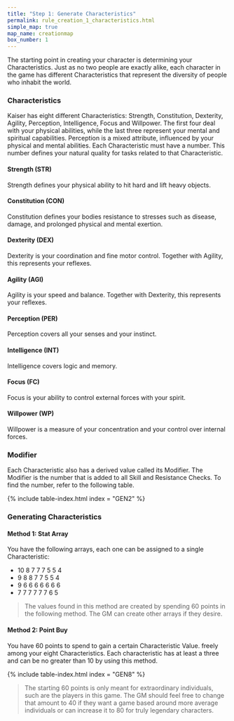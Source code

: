 ```yaml
---
title: "Step 1: Generate Characteristics"
permalink: rule_creation_1_characteristics.html
simple_map: true
map_name: creationmap
box_number: 1
---
```


The starting point in creating your character is determining your Characteristics. Just as no two people are exactly alike, each character in the game has different Characteristics that represent the diversity of people who inhabit the world. 

### Characteristics
Kaiser has eight different Characteristics: Strength, Constitution, Dexterity, Agility, Perception, Intelligence, Focus and Willpower. The first four deal with your physical abilities, while the last three represent your mental and spiritual capabilities. Perception is a mixed attribute, influenced by your physical and mental abilities. Each Characteristic must have a number. This number defines your natural quality for tasks related to that Characteristic.

#### Strength (STR)
Strength defines your physical ability to hit hard and lift heavy objects.

#### Constitution (CON)
Constitution defines your bodies resistance to stresses such as disease, damage, and prolonged physical and mental exertion.

#### Dexterity (DEX)
Dexterity is your coordination and fine motor control. Together with Agility, this represents your reflexes. 

#### Agility (AGI)
Agility is your speed and balance. Together with Dexterity, this represents your reflexes. 

#### Perception (PER)
Perception covers all your senses and your instinct.

#### Intelligence (INT)
Intelligence covers logic and memory.

#### Focus (FC)
Focus is your ability to control external forces with your spirit.

#### Willpower (WP)
Willpower is a measure of your concentration and your control over internal forces.

### Modifier
Each Characteristic also has a derived value called its Modifier. The Modifier is the number that is added to all Skill and Resistance Checks. To find the number, refer to the following table.

{% include table-index.html index = "GEN2" %}

### Generating Characteristics

#### Method 1: Stat Array
You have the following arrays, each one can be assigned to a single Characteristic:
- 10 8 7 7 7 5 5 4
- 9 8 8 7 7 5 5 4
- 9 6 6 6 6 6 6 6
- 7 7 7 7 7 7 6 5

> The values found in this method are created by spending 60 points in the following method. The GM can create other arrays if they desire.

#### Method 2: Point Buy
You have 60 points to spend to gain a certain Characteristic Value.  freely among your eight Characteristics. Each characteristic has at least a three and can be no greater than 10 by using this method. 

{% include table-index.html index = "GEN8" %}

> The starting 60 points is only meant for extraordinary individuals, such are the players in this game. The GM should feel free to change that amount to 40 if they want a game based around more average individuals or can increase it to 80 for truly legendary characters.
